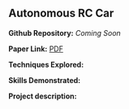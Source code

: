 ## Autonomous RC Car

**Github Repository:** *Coming Soon*

**Paper Link:** [PDF](https://github.com/drewc747/drewc747.github.io/blob/master/pdf/AutoRC_Final_Report.pdf)

**Techniques Explored:** 

**Skills Demonstrated:** 

**Project description:** 

